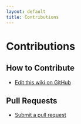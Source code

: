 ```yaml
---
layout: default
title: Contributions
---
```


# Contributions

## How to Contribute
- [Edit this wiki on GitHub](#)

## Pull Requests
- [Submit a pull request](#)